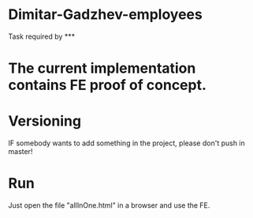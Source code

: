 # Dimitar-Gadzhev-employees
Task required by ***

# The current implementation contains FE proof of concept. 

# Versioning
IF somebody wants to add something in the project, please don't push in master! 

# Run
Just open the file "allInOne.html" in a browser and use the FE. 
